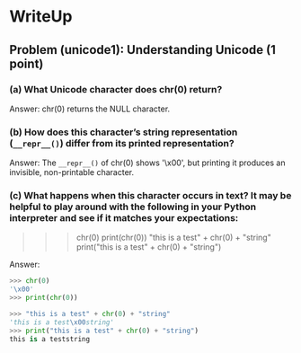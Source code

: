 # WriteUp

## Problem (unicode1): Understanding Unicode (1 point)

### (a) What Unicode character does chr(0) return?
Answer: chr(0) returns the NULL character.

### (b) How does this character’s string representation (`__repr__()`) differ from its printed representation?

Answer: The `__repr__()` of chr(0) shows '\\x00', but printing it produces an invisible, non-printable character.

### (c) What happens when this character occurs in text? It may be helpful to play around with the following in your Python interpreter and see if it matches your expectations:
>>> chr(0)
>>> print(chr(0))
>>> "this is a test" + chr(0) + "string"
>>> print("this is a test" + chr(0) + "string")

Answer:
```python
>>> chr(0)
'\x00'
>>> print(chr(0))

>>> "this is a test" + chr(0) + "string"
'this is a test\x00string'
>>> print("this is a test" + chr(0) + "string")
this is a teststring
```